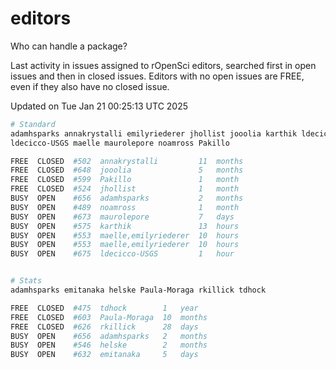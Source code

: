 # editors

Who can handle a package?

Last activity in issues assigned to rOpenSci editors, searched first in open
issues and then in closed issues. Editors with no open issues are FREE, even if
they also have no closed issue.


Updated on Tue Jan 21 00:25:13 UTC 2025

```bash
# Standard
adamhsparks annakrystalli emilyriederer jhollist jooolia karthik ldecicco
ldecicco-USGS maelle maurolepore noamross Pakillo

FREE  CLOSED  #502  annakrystalli         11  months
FREE  CLOSED  #648  jooolia               5   months
FREE  CLOSED  #599  Pakillo               1   month
FREE  CLOSED  #524  jhollist              1   month
BUSY  OPEN    #656  adamhsparks           2   months
BUSY  OPEN    #489  noamross              1   month
BUSY  OPEN    #673  maurolepore           7   days
BUSY  OPEN    #575  karthik               13  hours
BUSY  OPEN    #553  maelle,emilyriederer  10  hours
BUSY  OPEN    #553  maelle,emilyriederer  10  hours
BUSY  OPEN    #675  ldecicco-USGS         1   hour


# Stats
adamhsparks emitanaka helske Paula-Moraga rkillick tdhock

FREE  CLOSED  #475  tdhock        1   year
FREE  CLOSED  #603  Paula-Moraga  10  months
FREE  CLOSED  #626  rkillick      28  days
BUSY  OPEN    #656  adamhsparks   2   months
BUSY  OPEN    #546  helske        2   months
BUSY  OPEN    #632  emitanaka     5   days
```
